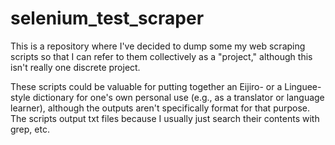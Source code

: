 # selenium_test_scraper

This is a repository where I've decided to dump some my web scraping scripts so that I can refer to them collectively as a "project,"
although this isn't really one discrete project.

These scripts could be valuable for putting together an Eijiro- or a Linguee-style dictionary for one's own personal use (e.g.,
as a translator or language learner), although the outputs aren't specifically format for that purpose. The scripts output txt
files because I usually just search their contents with grep, etc.
